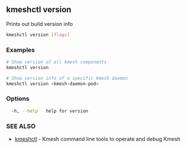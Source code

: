 ## kmeshctl version

Prints out build version info

```bash
kmeshctl version [flags]
```

### Examples

```bash
# Show version of all kmesh components
kmeshctl version

# Show version info of a specific kmesh daemon
kmeshctl version <kmesh-daemon-pod>
```

### Options

```bash
  -h, --help   help for version
```

### SEE ALSO

* [kmeshctl](kmeshctl.md)	 - Kmesh command line tools to operate and debug Kmesh

